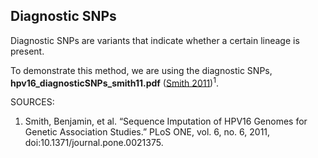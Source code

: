 ## Diagnostic SNPs
Diagnostic SNPs are variants that indicate whether a certain lineage is present.

To demonstrate this method, we are using the diagnostic SNPs, **hpv16_diagnosticSNPs_smith11.pdf** ([Smith 2011](https://www.ncbi.nlm.nih.gov/pmc/articles/PMC3121793/))<sup>1</sup>.  

SOURCES:
1. Smith, Benjamin, et al. “Sequence Imputation of HPV16 Genomes for Genetic Association Studies.” PLoS ONE, vol. 6, no. 6, 2011, doi:10.1371/journal.pone.0021375.
